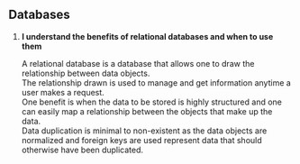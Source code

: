 ## Databases 

1. **I understand the benefits of relational databases and when to use them**
 
    A relational database is a database that allows one to draw the relationship between data objects.  
    The relationship drawn is used to manage and get information anytime a user makes a request.  
    One benefit is when the data to be stored is highly structured and one can easily map a relationship between the objects that make up the data.  
    Data duplication is minimal to non-existent as the data objects are normalized and foreign keys are used represent data that should otherwise have been duplicated.  